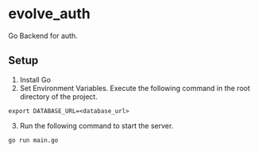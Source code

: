 # evolve_auth
Go Backend for auth.

## Setup

1. Install Go
2. Set Environment Variables. Execute the following command in the root directory of the project.
```.env
export DATABASE_URL=<database_url>
```
3. Run the following command to start the server.
```.env
go run main.go
```
